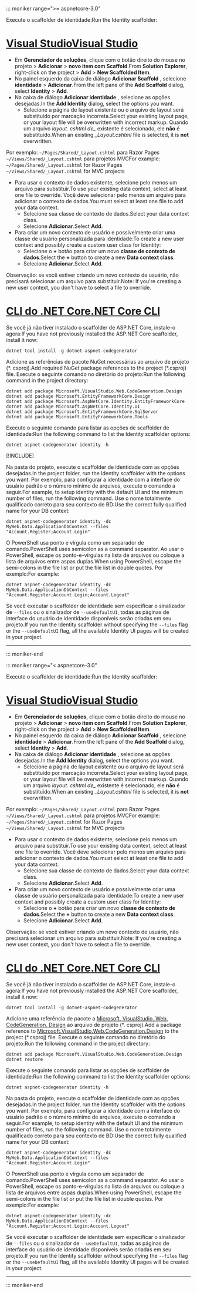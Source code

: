 ::: moniker range=">= aspnetcore-3.0"

<span data-ttu-id="ff2d1-101">Execute o scaffolder de identidade:</span><span class="sxs-lookup"><span data-stu-id="ff2d1-101">Run the Identity scaffolder:</span></span>

# <a name="visual-studiotabvisual-studio"></a>[<span data-ttu-id="ff2d1-102">Visual Studio</span><span class="sxs-lookup"><span data-stu-id="ff2d1-102">Visual Studio</span></span>](#tab/visual-studio)

* <span data-ttu-id="ff2d1-103">Em **Gerenciador de soluções**, clique com o botão direito do mouse no projeto > **Adicionar** > **novo item com Scaffold**.</span><span class="sxs-lookup"><span data-stu-id="ff2d1-103">From **Solution Explorer**, right-click on the project > **Add** > **New Scaffolded Item**.</span></span>
* <span data-ttu-id="ff2d1-104">No painel esquerdo da caixa de diálogo **Adicionar Scaffold** , selecione **identidade** > **Adicionar**.</span><span class="sxs-lookup"><span data-stu-id="ff2d1-104">From the left pane of the **Add Scaffold** dialog, select **Identity** > **Add**.</span></span>
* <span data-ttu-id="ff2d1-105">Na caixa de diálogo **Adicionar identidade** , selecione as opções desejadas.</span><span class="sxs-lookup"><span data-stu-id="ff2d1-105">In the **Add Identity** dialog, select the options you want.</span></span>
  * <span data-ttu-id="ff2d1-106">Selecione a página de layout existente ou o arquivo de layout será substituído por marcação incorreta.</span><span class="sxs-lookup"><span data-stu-id="ff2d1-106">Select your existing layout page, or your layout file will be overwritten with incorrect markup.</span></span> <span data-ttu-id="ff2d1-107">Quando um arquivo *layout. cshtml de\_* existente é selecionado, ele **não** é substituído.</span><span class="sxs-lookup"><span data-stu-id="ff2d1-107">When an existing *\_Layout.cshtml* file is selected, it is **not** overwritten.</span></span>

 <span data-ttu-id="ff2d1-108">Por exemplo: `~/Pages/Shared/_Layout.cshtml` para Razor Pages `~/Views/Shared/_Layout.cshtml` para projetos MVC</span><span class="sxs-lookup"><span data-stu-id="ff2d1-108">For example: `~/Pages/Shared/_Layout.cshtml` for Razor Pages `~/Views/Shared/_Layout.cshtml` for MVC projects</span></span>
* <span data-ttu-id="ff2d1-109">Para usar o contexto de dados existente, selecione pelo menos um arquivo para substituir.</span><span class="sxs-lookup"><span data-stu-id="ff2d1-109">To use your existing data context, select at least one file to override.</span></span> <span data-ttu-id="ff2d1-110">Você deve selecionar pelo menos um arquivo para adicionar o contexto de dados.</span><span class="sxs-lookup"><span data-stu-id="ff2d1-110">You must select at least one file to add your data context.</span></span>
  * <span data-ttu-id="ff2d1-111">Selecione sua classe de contexto de dados.</span><span class="sxs-lookup"><span data-stu-id="ff2d1-111">Select your data context class.</span></span>
  * <span data-ttu-id="ff2d1-112">Selecione **Adicionar**.</span><span class="sxs-lookup"><span data-stu-id="ff2d1-112">Select **Add**.</span></span>
* <span data-ttu-id="ff2d1-113">Para criar um novo contexto de usuário e possivelmente criar uma classe de usuário personalizada para identidade:</span><span class="sxs-lookup"><span data-stu-id="ff2d1-113">To create a new user context and possibly create a custom user class for Identity:</span></span>
  * <span data-ttu-id="ff2d1-114">Selecione o **+** botão para criar um novo **classe de contexto de dados**.</span><span class="sxs-lookup"><span data-stu-id="ff2d1-114">Select the **+** button to create a new **Data context class**.</span></span>
  * <span data-ttu-id="ff2d1-115">Selecione **Adicionar**.</span><span class="sxs-lookup"><span data-stu-id="ff2d1-115">Select **Add**.</span></span>

<span data-ttu-id="ff2d1-116">Observação: se você estiver criando um novo contexto de usuário, não precisará selecionar um arquivo para substituir.</span><span class="sxs-lookup"><span data-stu-id="ff2d1-116">Note: If you're creating a new user context, you don't have to select a file to override.</span></span>

# <a name="net-core-clitabnetcore-cli"></a>[<span data-ttu-id="ff2d1-117">CLI do .NET Core</span><span class="sxs-lookup"><span data-stu-id="ff2d1-117">.NET Core CLI</span></span>](#tab/netcore-cli)

<span data-ttu-id="ff2d1-118">Se você já não tiver instalado o scaffolder de ASP.NET Core, instale-o agora:</span><span class="sxs-lookup"><span data-stu-id="ff2d1-118">If you have not previously installed the ASP.NET Core scaffolder, install it now:</span></span>

```dotnetcli
dotnet tool install -g dotnet-aspnet-codegenerator
```

<span data-ttu-id="ff2d1-119">Adicione as referências de pacote NuGet necessárias ao arquivo de projeto (\*. csproj).</span><span class="sxs-lookup"><span data-stu-id="ff2d1-119">Add required NuGet package references to the project (\*.csproj) file.</span></span> <span data-ttu-id="ff2d1-120">Execute o seguinte comando no diretório do projeto:</span><span class="sxs-lookup"><span data-stu-id="ff2d1-120">Run the following command in the project directory:</span></span>

```dotnetcli
dotnet add package Microsoft.VisualStudio.Web.CodeGeneration.Design
dotnet add package Microsoft.EntityFrameworkCore.Design
dotnet add package Microsoft.AspNetCore.Identity.EntityFrameworkCore
dotnet add package Microsoft.AspNetCore.Identity.UI
dotnet add package Microsoft.EntityFrameworkCore.SqlServer
dotnet add package Microsoft.EntityFrameworkCore.Tools
```

<span data-ttu-id="ff2d1-121">Execute o seguinte comando para listar as opções de scaffolder de identidade:</span><span class="sxs-lookup"><span data-stu-id="ff2d1-121">Run the following command to list the Identity scaffolder options:</span></span>

```dotnetcli
dotnet aspnet-codegenerator identity -h
```

[!INCLUDE[](~/includes/scaffoldTFM.md)]

<span data-ttu-id="ff2d1-122">Na pasta do projeto, execute o scaffolder de identidade com as opções desejadas.</span><span class="sxs-lookup"><span data-stu-id="ff2d1-122">In the project folder, run the Identity scaffolder with the options you want.</span></span> <span data-ttu-id="ff2d1-123">Por exemplo, para configurar a identidade com a interface do usuário padrão e o número mínimo de arquivos, execute o comando a seguir.</span><span class="sxs-lookup"><span data-stu-id="ff2d1-123">For example, to setup identity with the default UI and the minimum number of files, run the following command.</span></span> <span data-ttu-id="ff2d1-124">Use o nome totalmente qualificado correto para seu contexto de BD:</span><span class="sxs-lookup"><span data-stu-id="ff2d1-124">Use the correct fully qualified name for your DB context:</span></span>

```dotnetcli
dotnet aspnet-codegenerator identity -dc MyWeb.Data.ApplicationDbContext --files "Account.Register;Account.Login"
```

<span data-ttu-id="ff2d1-125">O PowerShell usa ponto e vírgula como um separador de comando.</span><span class="sxs-lookup"><span data-stu-id="ff2d1-125">PowerShell uses semicolon as a command separator.</span></span> <span data-ttu-id="ff2d1-126">Ao usar o PowerShell, escape os ponto-e-vírgulas na lista de arquivos ou coloque a lista de arquivos entre aspas duplas.</span><span class="sxs-lookup"><span data-stu-id="ff2d1-126">When using PowerShell, escape the semi-colons in the file list or put the file list in double quotes.</span></span> <span data-ttu-id="ff2d1-127">Por exemplo:</span><span class="sxs-lookup"><span data-stu-id="ff2d1-127">For example:</span></span>

```dotnetcli
dotnet aspnet-codegenerator identity -dc MyWeb.Data.ApplicationDbContext --files "Account.Register;Account.Login;Account.Logout"
```

<span data-ttu-id="ff2d1-128">Se você executar o scaffolder de identidade sem especificar o sinalizador de `--files` ou o sinalizador de `--useDefaultUI`, todas as páginas de interface do usuário de identidade disponíveis serão criadas em seu projeto.</span><span class="sxs-lookup"><span data-stu-id="ff2d1-128">If you run the Identity scaffolder without specifying the `--files` flag or the `--useDefaultUI` flag, all the available Identity UI pages will be created in your project.</span></span>

---

::: moniker-end

::: moniker range="< aspnetcore-3.0"

<span data-ttu-id="ff2d1-129">Execute o scaffolder de identidade:</span><span class="sxs-lookup"><span data-stu-id="ff2d1-129">Run the Identity scaffolder:</span></span>

# <a name="visual-studiotabvisual-studio"></a>[<span data-ttu-id="ff2d1-130">Visual Studio</span><span class="sxs-lookup"><span data-stu-id="ff2d1-130">Visual Studio</span></span>](#tab/visual-studio)

* <span data-ttu-id="ff2d1-131">Em **Gerenciador de soluções**, clique com o botão direito do mouse no projeto > **Adicionar** > **novo item com Scaffold**.</span><span class="sxs-lookup"><span data-stu-id="ff2d1-131">From **Solution Explorer**, right-click on the project > **Add** > **New Scaffolded Item**.</span></span>
* <span data-ttu-id="ff2d1-132">No painel esquerdo da caixa de diálogo **Adicionar Scaffold** , selecione **identidade** > **Adicionar**.</span><span class="sxs-lookup"><span data-stu-id="ff2d1-132">From the left pane of the **Add Scaffold** dialog, select **Identity** > **Add**.</span></span>
* <span data-ttu-id="ff2d1-133">Na caixa de diálogo **Adicionar identidade** , selecione as opções desejadas.</span><span class="sxs-lookup"><span data-stu-id="ff2d1-133">In the **Add Identity** dialog, select the options you want.</span></span>
  * <span data-ttu-id="ff2d1-134">Selecione a página de layout existente ou o arquivo de layout será substituído por marcação incorreta.</span><span class="sxs-lookup"><span data-stu-id="ff2d1-134">Select your existing layout page, or your layout file will be overwritten with incorrect markup.</span></span> <span data-ttu-id="ff2d1-135">Quando um arquivo *layout. cshtml de\_* existente é selecionado, ele **não** é substituído.</span><span class="sxs-lookup"><span data-stu-id="ff2d1-135">When an existing *\_Layout.cshtml* file is selected, it is **not** overwritten.</span></span>

 <span data-ttu-id="ff2d1-136">Por exemplo: `~/Pages/Shared/_Layout.cshtml` para Razor Pages `~/Views/Shared/_Layout.cshtml` para projetos MVC</span><span class="sxs-lookup"><span data-stu-id="ff2d1-136">For example: `~/Pages/Shared/_Layout.cshtml` for Razor Pages `~/Views/Shared/_Layout.cshtml` for MVC projects</span></span>
* <span data-ttu-id="ff2d1-137">Para usar o contexto de dados existente, selecione pelo menos um arquivo para substituir.</span><span class="sxs-lookup"><span data-stu-id="ff2d1-137">To use your existing data context, select at least one file to override.</span></span> <span data-ttu-id="ff2d1-138">Você deve selecionar pelo menos um arquivo para adicionar o contexto de dados.</span><span class="sxs-lookup"><span data-stu-id="ff2d1-138">You must select at least one file to add your data context.</span></span>
  * <span data-ttu-id="ff2d1-139">Selecione sua classe de contexto de dados.</span><span class="sxs-lookup"><span data-stu-id="ff2d1-139">Select your data context class.</span></span>
  * <span data-ttu-id="ff2d1-140">Selecione **Adicionar**.</span><span class="sxs-lookup"><span data-stu-id="ff2d1-140">Select **Add**.</span></span>
* <span data-ttu-id="ff2d1-141">Para criar um novo contexto de usuário e possivelmente criar uma classe de usuário personalizada para identidade:</span><span class="sxs-lookup"><span data-stu-id="ff2d1-141">To create a new user context and possibly create a custom user class for Identity:</span></span>
  * <span data-ttu-id="ff2d1-142">Selecione o **+** botão para criar um novo **classe de contexto de dados**.</span><span class="sxs-lookup"><span data-stu-id="ff2d1-142">Select the **+** button to create a new **Data context class**.</span></span>
  * <span data-ttu-id="ff2d1-143">Selecione **Adicionar**.</span><span class="sxs-lookup"><span data-stu-id="ff2d1-143">Select **Add**.</span></span>

<span data-ttu-id="ff2d1-144">Observação: se você estiver criando um novo contexto de usuário, não precisará selecionar um arquivo para substituir.</span><span class="sxs-lookup"><span data-stu-id="ff2d1-144">Note: If you're creating a new user context, you don't have to select a file to override.</span></span>

# <a name="net-core-clitabnetcore-cli"></a>[<span data-ttu-id="ff2d1-145">CLI do .NET Core</span><span class="sxs-lookup"><span data-stu-id="ff2d1-145">.NET Core CLI</span></span>](#tab/netcore-cli)

<span data-ttu-id="ff2d1-146">Se você já não tiver instalado o scaffolder de ASP.NET Core, instale-o agora:</span><span class="sxs-lookup"><span data-stu-id="ff2d1-146">If you have not previously installed the ASP.NET Core scaffolder, install it now:</span></span>

```dotnetcli
dotnet tool install -g dotnet-aspnet-codegenerator
```

<span data-ttu-id="ff2d1-147">Adicione uma referência de pacote a [Microsoft. VisualStudio. Web. CodeGeneration. Design](https://www.nuget.org/packages/Microsoft.VisualStudio.Web.CodeGeneration.Design/) ao arquivo de projeto (\*. csproj).</span><span class="sxs-lookup"><span data-stu-id="ff2d1-147">Add a package reference to [Microsoft.VisualStudio.Web.CodeGeneration.Design](https://www.nuget.org/packages/Microsoft.VisualStudio.Web.CodeGeneration.Design/) to the project (\*.csproj) file.</span></span> <span data-ttu-id="ff2d1-148">Execute o seguinte comando no diretório do projeto:</span><span class="sxs-lookup"><span data-stu-id="ff2d1-148">Run the following command in the project directory:</span></span>

```dotnetcli
dotnet add package Microsoft.VisualStudio.Web.CodeGeneration.Design
dotnet restore
```

<span data-ttu-id="ff2d1-149">Execute o seguinte comando para listar as opções de scaffolder de identidade:</span><span class="sxs-lookup"><span data-stu-id="ff2d1-149">Run the following command to list the Identity scaffolder options:</span></span>

```dotnetcli
dotnet aspnet-codegenerator identity -h
```

<span data-ttu-id="ff2d1-150">Na pasta do projeto, execute o scaffolder de identidade com as opções desejadas.</span><span class="sxs-lookup"><span data-stu-id="ff2d1-150">In the project folder, run the Identity scaffolder with the options you want.</span></span> <span data-ttu-id="ff2d1-151">Por exemplo, para configurar a identidade com a interface do usuário padrão e o número mínimo de arquivos, execute o comando a seguir.</span><span class="sxs-lookup"><span data-stu-id="ff2d1-151">For example, to setup identity with the default UI and the minimum number of files, run the following command.</span></span> <span data-ttu-id="ff2d1-152">Use o nome totalmente qualificado correto para seu contexto de BD:</span><span class="sxs-lookup"><span data-stu-id="ff2d1-152">Use the correct fully qualified name for your DB context:</span></span>

```dotnetcli
dotnet aspnet-codegenerator identity -dc MyWeb.Data.ApplicationDbContext --files "Account.Register;Account.Login"
```

<span data-ttu-id="ff2d1-153">O PowerShell usa ponto e vírgula como um separador de comando.</span><span class="sxs-lookup"><span data-stu-id="ff2d1-153">PowerShell uses semicolon as a command separator.</span></span> <span data-ttu-id="ff2d1-154">Ao usar o PowerShell, escape os ponto-e-vírgulas na lista de arquivos ou coloque a lista de arquivos entre aspas duplas.</span><span class="sxs-lookup"><span data-stu-id="ff2d1-154">When using PowerShell, escape the semi-colons in the file list or put the file list in double quotes.</span></span> <span data-ttu-id="ff2d1-155">Por exemplo:</span><span class="sxs-lookup"><span data-stu-id="ff2d1-155">For example:</span></span>

```dotnetcli
dotnet aspnet-codegenerator identity -dc MyWeb.Data.ApplicationDbContext --files "Account.Register;Account.Login;Account.Logout"
```

<span data-ttu-id="ff2d1-156">Se você executar o scaffolder de identidade sem especificar o sinalizador de `--files` ou o sinalizador de `--useDefaultUI`, todas as páginas de interface do usuário de identidade disponíveis serão criadas em seu projeto.</span><span class="sxs-lookup"><span data-stu-id="ff2d1-156">If you run the Identity scaffolder without specifying the `--files` flag or the `--useDefaultUI` flag, all the available Identity UI pages will be created in your project.</span></span>

---

::: moniker-end